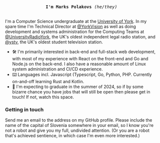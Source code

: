 <p align="center">
  <samp><strong>I'm Marks Polakovs</strong> <em>(he/they)</em></samp>
  <br/><br/>
  
I'm a Computer Science undergraduate at the <a href='https://www.york.ac.uk/'>University of York</a>. In my spare time I'm Technical Director at [@YorkVision](https://github.com/YorkVision) as well as doing development and systems administration for the Computing Teams at <a href="https://github.com/UniversityRadioYork">@UniversityRadioYork</a>, the UK's oldest independent legal radio station, and <a href="https://github.com/ystv">@ystv</a>, the UK's oldest student television station.
  
</p>

- 🛠 I'm primarily interested in back-end and full-stack web development, with most of my experience with React on the front-end and Go and Node.js on the back-end. I also have a reasonable amount of Linux system administration and CI/CD experience.
- ⌨️ Languages incl. Javascript (Typescript, Go, Python, PHP. Currently on-and-off learning Rust and Kotlin.
- 💬 I'm expecting to graduate in the summer of 2024, so if by some bizarre chance you have jobs that will still be open then please get in touch! If not, watch this space.

<h3>Getting in touch</h3>

Send me an email to the address on my GitHub profile. Please include the name of the capital of Slovenia somewhere in your email, so I know you're not a robot and give you my full, undivided attention. (Or you are a robot that's achieved sentience, in which case I'm even more interested.)

